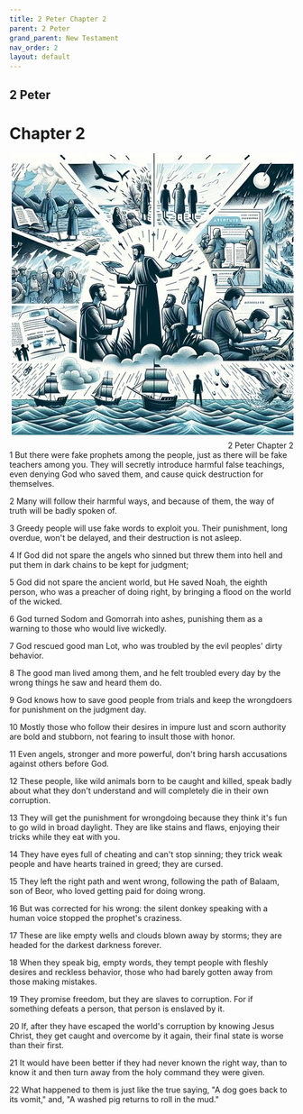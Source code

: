 ```yaml
---
title: 2 Peter Chapter 2
parent: 2 Peter
grand_parent: New Testament
nav_order: 2
layout: default
---
```


## 2 Peter

# Chapter 2

<div style="clear: both; text-align: right;">
    <img src="/assets/Image/2 Peter/500/2.jpg" alt="2 Peter Chapter 2" class="chapter-image" style="max-width: 100%; height: auto; float: right; margin: 0 0 10px 10px; padding-left: 10%;">
    <figcaption style="font-size: 14px;">2 Peter Chapter 2</figcaption>
</div>
1 But there were fake prophets among the people, just as there will be fake teachers among you. They will secretly introduce harmful false teachings, even denying God who saved them, and cause quick destruction for themselves.

2 Many will follow their harmful ways, and because of them, the way of truth will be badly spoken of.

3 Greedy people will use fake words to exploit you. Their punishment, long overdue, won't be delayed, and their destruction is not asleep.

4 If God did not spare the angels who sinned but threw them into hell and put them in dark chains to be kept for judgment;

5 God did not spare the ancient world, but He saved Noah, the eighth person, who was a preacher of doing right, by bringing a flood on the world of the wicked.

6 God turned Sodom and Gomorrah into ashes, punishing them as a warning to those who would live wickedly.

7 God rescued good man Lot, who was troubled by the evil peoples' dirty behavior.

8 The good man lived among them, and he felt troubled every day by the wrong things he saw and heard them do.

9 God knows how to save good people from trials and keep the wrongdoers for punishment on the judgment day.

10 Mostly those who follow their desires in impure lust and scorn authority are bold and stubborn, not fearing to insult those with honor.

11 Even angels, stronger and more powerful, don't bring harsh accusations against others before God.

12 These people, like wild animals born to be caught and killed, speak badly about what they don't understand and will completely die in their own corruption.

13 They will get the punishment for wrongdoing because they think it's fun to go wild in broad daylight. They are like stains and flaws, enjoying their tricks while they eat with you.

14 They have eyes full of cheating and can't stop sinning; they trick weak people and have hearts trained in greed; they are cursed.

15 They left the right path and went wrong, following the path of Balaam, son of Beor, who loved getting paid for doing wrong.

16 But was corrected for his wrong: the silent donkey speaking with a human voice stopped the prophet's craziness.

17 These are like empty wells and clouds blown away by storms; they are headed for the darkest darkness forever.

18 When they speak big, empty words, they tempt people with fleshly desires and reckless behavior, those who had barely gotten away from those making mistakes.

19 They promise freedom, but they are slaves to corruption. For if something defeats a person, that person is enslaved by it.

20 If, after they have escaped the world's corruption by knowing Jesus Christ, they get caught and overcome by it again, their final state is worse than their first.

21 It would have been better if they had never known the right way, than to know it and then turn away from the holy command they were given.

22 What happened to them is just like the true saying, "A dog goes back to its vomit," and, "A washed pig returns to roll in the mud."


